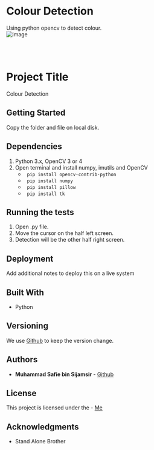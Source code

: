 # Colour Detection
Using python opencv to detect colour.
<br />
![image](https://github.com/xhohoho/ColourDetection/assets/56391044/ead89cd0-a16e-465b-bf9c-66cfc97d5791)


<br />
<br />

# Project Title

Colour Detection

## Getting Started

Copy the folder and file on local disk.

## Dependencies
1. Python 3.x, OpenCV 3 or 4
2. Open terminal and install numpy, imutils and OpenCV
   * ``` pip install opencv-contrib-python```
   * ``` pip install numpy```
   * ``` pip install pillow```
   * ``` pip install tk```

## Running the tests

1. Open .py file.
2. Move the cursor on the half left screen.
3. Detection will be the other half right screen.

## Deployment

Add additional notes to deploy this on a live system

## Built With

  - Python


## Versioning

We use [Github](https://github.com/xhohoho/ColourDetection) to keep the version change.

## Authors

  - **Muhammad Safie bin Sijamsir** - [Github](https://github.com/xhohoho/)

## License

This project is licensed under the - [Me](https://github.com/xhohoho/)

## Acknowledgments

  - Stand Alone Brother
